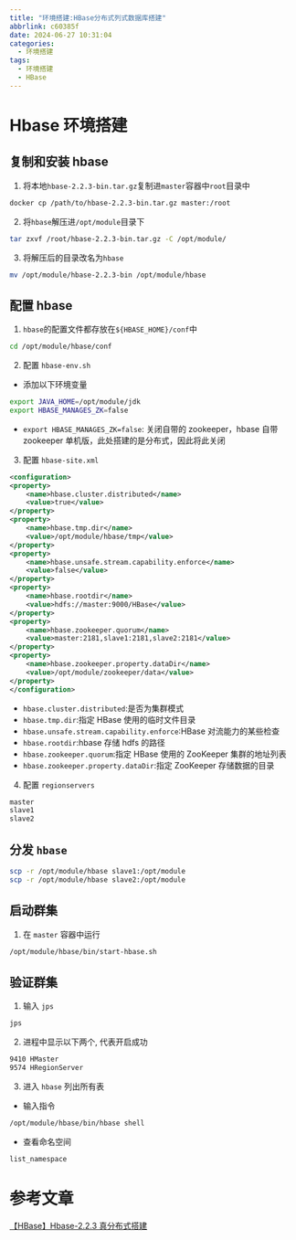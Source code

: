 ```yaml
---
title: "环境搭建:HBase分布式列式数据库搭建"
abbrlink: c60385f
date: 2024-06-27 10:31:04
categories:
  - 环境搭建
tags:
  - 环境搭建
  - HBase
---
```


# Hbase 环境搭建

## 复制和安装 hbase

1. 将本地`hbase-2.2.3-bin.tar.gz`复制进`master`容器中`root`目录中

```bash
docker cp /path/to/hbase-2.2.3-bin.tar.gz master:/root
```

2. 将`hbase`解压进`/opt/module`目录下

```bash
tar zxvf /root/hbase-2.2.3-bin.tar.gz -C /opt/module/
```

3. 将解压后的目录改名为`hbase`

```bash
mv /opt/module/hbase-2.2.3-bin /opt/module/hbase
```

## 配置 hbase

1. `hbase`的配置文件都存放在`${HBASE_HOME}/conf`中

```bash
cd /opt/module/hbase/conf
```

2. 配置 `hbase-env.sh`

- 添加以下环境变量

```bash
export JAVA_HOME=/opt/module/jdk
export HBASE_MANAGES_ZK=false
```

- `export HBASE_MANAGES_ZK=false`: 关闭自带的 zookeeper，hbase 自带 zookeeper 单机版，此处搭建的是分布式，因此将此关闭

3. 配置 `hbase-site.xml`

```xml
<configuration>
<property>
    <name>hbase.cluster.distributed</name>
    <value>true</value>
</property>
<property>
    <name>hbase.tmp.dir</name>
    <value>/opt/module/hbase/tmp</value>
</property>
<property>
    <name>hbase.unsafe.stream.capability.enforce</name>
    <value>false</value>
</property>
<property>
    <name>hbase.rootdir</name>
    <value>hdfs://master:9000/HBase</value>
</property>
<property>
    <name>hbase.zookeeper.quorum</name>
    <value>master:2181,slave1:2181,slave2:2181</value>
</property>
<property>
    <name>hbase.zookeeper.property.dataDir</name>
    <value>/opt/module/zookeeper/data</value>
</property>
</configuration>
```

- `hbase.cluster.distributed`:是否为集群模式
- `hbase.tmp.dir`:指定 HBase 使用的临时文件目录
- `hbase.unsafe.stream.capability.enforce`:HBase 对流能力的某些检查
- `hbase.rootdir`:hbase 存储 hdfs 的路径
- `hbase.zookeeper.quorum`:指定 HBase 使用的 ZooKeeper 集群的地址列表
- `hbase.zookeeper.property.dataDir`:指定 ZooKeeper 存储数据的目录

4. 配置 `regionservers`

```bash
master
slave1
slave2
```

## 分发 `hbase`

```bash
scp -r /opt/module/hbase slave1:/opt/module
scp -r /opt/module/hbase slave2:/opt/module
```

## 启动群集

1. 在 `master` 容器中运行

```bash
/opt/module/hbase/bin/start-hbase.sh
```

## 验证群集

1. 输入 `jps`

```bash
jps
```

2. 进程中显示以下两个, 代表开启成功

```bash
9410 HMaster
9574 HRegionServer
```

3.  进入 `hbase` 列出所有表

- 输入指令

```bash
/opt/module/hbase/bin/hbase shell
```

- 查看命名空间

```bash
list_namespace
```

# 参考文章

[【HBase】Hbase-2.2.3 真分布式搭建](https://www.jianshu.com/p/0bb15c3a2945)
